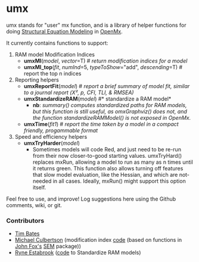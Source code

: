 # umx
umx stands for "user" mx function, and is a library of helper functions for doing [Structural Equation Modeling](http://en.wikipedia.org/wiki/Structural_equation_modeling) in [OpenMx](http://openmx.psyc.virginia.edu).

It currently contains functions to support:

1. RAM model Modification Indices
	* **umxMI**(*model*, *vector*=T) # *return modification indices for a model*
	* **umxMI_top**(*fit*, *numInd*=5, *typeToShow*="add", *descending*=T) # report the top n indices
2. Reporting helpers
	* **umxReportFit**(*model*) # *report a brief summary of model fit, similar to a journal report (Χ², p, CFI, TLI, & RMSEA)*
	* **umxStandardizeRAM**(*model*) #* standardize a RAM model*
		* **nb**: *summary() computes standardized paths for RAM models, but this function is still useful, as omxGraphviz() does not, and the function standardizeRAMModel() is not exposed in OpenMx.*
	* **umxTime**(*fit1*) # *report the time taken by a model in a compact friendly, progammable format*
3. Speed and efficiency helpers
	* **umxTryHarder**(*model*)
		* Sometimes models will code Red, and just need to be re-run from their now closer-to-good starting values. umxTryHard() replaces mxRun, allowing a model to run as many as n times until it returns green. This function also allows turning off features that slow model evaluation, like the Hessian, and which are not-needed in all cases. Ideally, mxRun() might support this option itself.

Feel free to use, and improve! Log suggestions here using the Github comments, wiki, or git.

### Contributors
* [Tim Bates](tim.bates@ed.ac.uk)
* [Michael Culbertson]() (modification index [code](http://openmx.psyc.virginia.edu/thread/1019) (based on functions in [John Fox's](http://socserv.mcmaster.ca/jfox/Misc/sem/SEM-paper.pdf) [SEM](http://cran.r-project.org/web/packages/sem) package))
* [Ryne Estabrook]() ([code](http://openmx.psyc.virginia.edu/thread/718) to Standardize RAM models)
